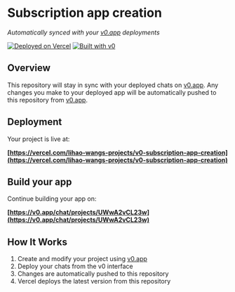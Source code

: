 # Subscription app creation

*Automatically synced with your [v0.app](https://v0.app) deployments*

[![Deployed on Vercel](https://img.shields.io/badge/Deployed%20on-Vercel-black?style=for-the-badge&logo=vercel)](https://vercel.com/lihao-wangs-projects/v0-subscription-app-creation)
[![Built with v0](https://img.shields.io/badge/Built%20with-v0.app-black?style=for-the-badge)](https://v0.app/chat/projects/UWwA2vCL23w)

## Overview

This repository will stay in sync with your deployed chats on [v0.app](https://v0.app).
Any changes you make to your deployed app will be automatically pushed to this repository from [v0.app](https://v0.app).

## Deployment

Your project is live at:

**[https://vercel.com/lihao-wangs-projects/v0-subscription-app-creation](https://vercel.com/lihao-wangs-projects/v0-subscription-app-creation)**

## Build your app

Continue building your app on:

**[https://v0.app/chat/projects/UWwA2vCL23w](https://v0.app/chat/projects/UWwA2vCL23w)**

## How It Works

1. Create and modify your project using [v0.app](https://v0.app)
2. Deploy your chats from the v0 interface
3. Changes are automatically pushed to this repository
4. Vercel deploys the latest version from this repository
